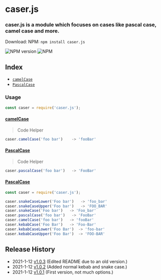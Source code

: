# caser.js

### caser.js is a module which focuses on cases like pascal case, camel case and more.

Download: 
NPM: `npm install caser.js`

![NPM version](https://img.shields.io/npm/v/caser.js.svg)
![NPM](https://img.shields.io/npm/dm/caser.js.svg)

## Index

- [`camelCase`](#camelcase)
- [`PascalCase`](#pascalcase)

### Usage

```javascript
const caser = require('caser.js');
```

#### [camelCase]()

> Code Helper

```javascript
caser.camelCase('foo bar')    -> 'fooBar'
```

#### [PascalCase]()

> Code Helper

```javascript
caser.pascalCase('foo bar')   -> 'FooBar'
```

#### [PascalCase]()


```javascript
const caser = require('caser.js');

caser.snakeCaseLower('Foo bar')   -> 'foo_bar'
caser.snakeCaseUpper('Foo bar')   -> 'FOO_BAR'
caser.snakeCase('Foo bar')   -> 'Foo_bar'
caser.pascalCase('foo bar')   -> 'FooBar'
caser.camelCase('foo bar')   -> 'fooBar'
caser.kebabCase('Foo Bar')   -> 'Foo-Bar'
caser.kebabCaseLower('Foo Bar')  -> 'foo-bar'
caser.kebabCaseUpper('Foo Bar')  -> 'FOO-BAR'
```

## Release History
* 2021-1-12 [v1.0.3]() (Edited README due to an old version.)
* 2021-1-12 [v1.0.2]() (Added normal kebab and snake case.)
* 2021-1-12 [v1.0.1]() (First version, not much options.)

